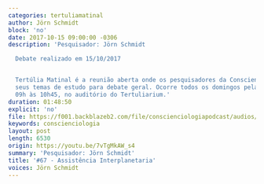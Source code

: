 ```yaml
---
categories: tertuliamatinal
author: Jörn Schmidt
block: 'no'
date: 2017-10-15 09:00:00 -0306
description: 'Pesquisador: Jörn Schmidt

  Debate realizado em 15/10/2017


  Tertúlia Matinal é a reunião aberta onde os pesquisadores da Conscienciologia apresentam
  seus temas de estudo para debate geral. Ocorre todos os domingos pela manhã, das
  09h às 10h45, no auditório do Tertuliarium.'
duration: 01:48:50
explicit: 'no'
file: https://f001.backblazeb2.com/file/conscienciologiapodcast/audios/7vTgMkAW_s4.mp3
keywords: conscienciologia
layout: post
length: 6530
origin: https://youtu.be/7vTgMkAW_s4
summary: 'Pesquisador: Jörn Schmidt'
title: '#67 - Assistência Interplanetaria'
voices: Jörn Schmidt
---
```

